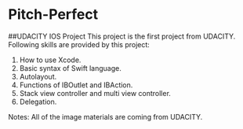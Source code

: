 # Pitch-Perfect
##UDACITY IOS Project
This project is the first project from UDACITY.
Following skills are provided by this project:

1. How to use Xcode.
2. Basic syntax of Swift language.
3. Autolayout.
4. Functions of IBOutlet and IBAction.
5. Stack view controller and multi view controller.
6. Delegation.

Notes: All of the image materials are coming from UDACITY.
